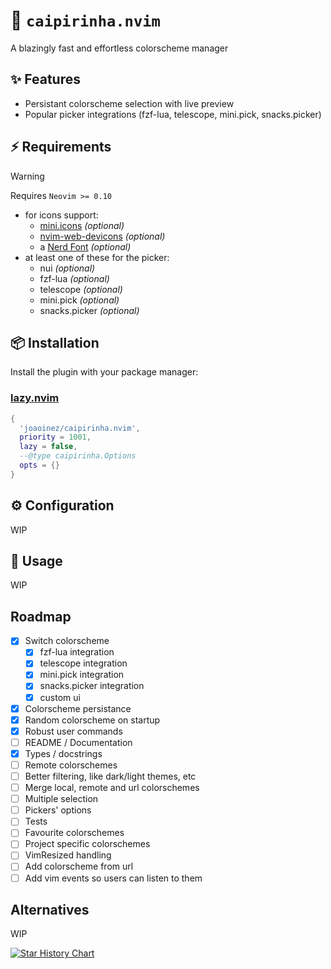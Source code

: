 # 🍹 `caipirinha.nvim`

A blazingly fast and effortless colorscheme manager

## ✨ Features

- Persistant colorscheme selection with live preview
- Popular picker integrations (fzf-lua, telescope, mini.pick, snacks.picker)

## ⚡️ Requirements

> [!WARNING]
> Requires `Neovim >= 0.10`

- for icons support:
  - [mini.icons](https://github.com/echasnovski/mini.icons) _(optional)_
  - [nvim-web-devicons](https://github.com/nvim-tree/nvim-web-devicons) _(optional)_
  - a [Nerd Font](https://www.nerdfonts.com/) _(optional)_
- at least one of these for the picker:
  - nui _(optional)_
  - fzf-lua _(optional)_
  - telescope _(optional)_
  - mini.pick _(optional)_
  - snacks.picker _(optional)_

## 📦 Installation

Install the plugin with your package manager:

### [lazy.nvim](https://github.com/folke/lazy.nvim)

```lua
{
  'joaoinez/caipirinha.nvim',
  priority = 1001,
  lazy = false,
  --@type caipirinha.Options
  opts = {}
}
```

## ⚙️ Configuration

WIP

## 🚀 Usage

WIP

## Roadmap

- [x] Switch colorscheme
  - [x] fzf-lua integration
  - [x] telescope integration
  - [x] mini.pick integration
  - [x] snacks.picker integration
  - [x] custom ui
- [x] Colorscheme persistance
- [x] Random colorscheme on startup
- [x] Robust user commands
- [ ] README / Documentation
- [x] Types / docstrings
- [ ] Remote colorschemes
- [ ] Better filtering, like dark/light themes, etc
- [ ] Merge local, remote and url colorschemes
- [ ] Multiple selection
- [ ] Pickers' options
- [ ] Tests
- [ ] Favourite colorschemes
- [ ] Project specific colorschemes
- [ ] VimResized handling
- [ ] Add colorscheme from url
- [ ] Add vim events so users can listen to them

## Alternatives

WIP

<a href="https://star-history.com/#joaoinez/caipirinha.nvim&Date">
  <picture>
    <source media="(prefers-color-scheme: dark)" srcset="https://api.star-history.com/svg?repos=joaoinez/caipirinha.nvim&type=Date&theme=dark"/>
    <source media="(prefers-color-scheme: light)" srcset="https://api.star-history.com/svg?repos=joaoinez/caipirinha.nvim&type=Date"/>
    <img alt="Star History Chart" src="https://api.star-history.com/svg?repos=joaoinez/caipirinha.nvim&type=Date"/>
  </picture>
</a>
